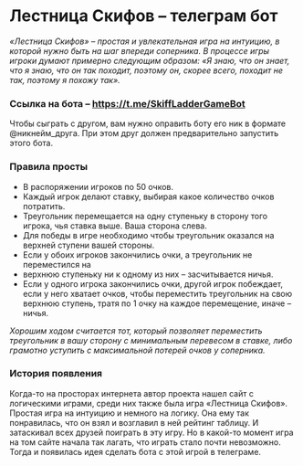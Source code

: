 # Лестница Скифов – телеграм бот
_«Лестница Скифов» – простая и увлекательная игра на интуицию, в которой нужно быть на шаг впереди соперника. В процессе игры игроки думают примерно следующим образом: «Я знаю, что он знает, что я знаю, что он так походит, поэтому он, скорее всего, походит не так, поэтому я похожу так»._

### Ссылка на бота – https://t.me/SkiffLadderGameBot

Чтобы сыграть с другом, вам нужно оправить боту его ник в формате @никнейм_друга. При этом друг должен предварительно запустить этого бота.

### Правила просты
* В распоряжении игроков по 50 очков.
* Каждый игрок делают ставку, выбирая какое количество очков потратить.
* Треугольник перемещается на одну ступеньку в сторону того игрока, чья ставка выше. Ваша сторона слева.
* Для победы в игре необходимо чтобы треугольник оказался на верхней ступени вашей стороны.
* Если у обоих игроков закончились очки, а треугольник не переместился на 
* верхнюю ступеньку ни к одному из них – засчитывается ничья.
* Если у одного игрока закончились очки, другой игрок побеждает, если у него хватает очков, чтобы переместить треугольник на свою верхнюю ступень, тратя по 1 очку на каждое перемещение, иначе – ничья.

_Хорошим ходом считается тот, который позволяет переместить треугольник в вашу сторону с минимальным перевесом в ставке, либо грамотно уступить с максимальной потерей очков у соперника._

### История появления
Когда-то на просторах интернета автор проекта нашел сайт с логическими играми, среди них также была игра «Лестница Скифов». Простая игра на интуицию и немного на логику. Она ему так понравилась, что он взял и возглавил в ней рейтинг таблицу. И затаскивал всех друзей поиграть в эту игру. Но в какой-то момент игра на том сайте начала так лагать, что играть стало почти невозможно. Тогда и появилась идея сделать бота с этой игрой в телеграме.
